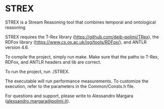 # STREX
STREX is a Stream Reasoning tool that combines temporal and ontological reasoning

STREX requires the T-Rex library (https://github.com/deib-polimi/TRex),
the RDFox library (https://www.cs.ox.ac.uk/isg/tools/RDFox/),
and ANTLR version 4.6.

To compile the project, simply run make. Make sure that the paths to T-Rex, RDFox,
and ANTLR headers and lib are correct.

To run the project, run ./STREX.

The executable will run performance measurements.
To customize the execution, refer to the parameters in the Common/Consts.h file.

For questions and support, please write to Alessandro Margara (alessandro.margara@polimi.it).
